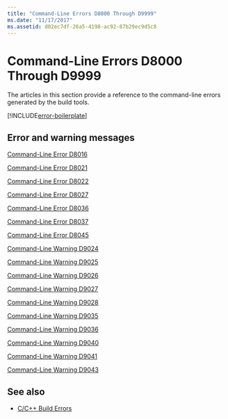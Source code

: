 ```yaml
---
title: "Command-Line Errors D8000 Through D9999"
ms.date: "11/17/2017"
ms.assetid: d02ec7df-26a5-4198-ac92-87b29ec9d5c8
---
```

# Command-Line Errors D8000 Through D9999

The articles in this section provide a reference to the command-line errors generated by the build tools.

[!INCLUDE[error-boilerplate](../../error-messages/includes/error-boilerplate.md)]

## Error and warning messages

[Command-Line Error D8016](../../error-messages/tool-errors/command-line-error-d8016.md)

[Command-Line Error D8021](../../error-messages/tool-errors/command-line-error-d8021.md)

[Command-Line Error D8022](../../error-messages/tool-errors/command-line-error-d8022.md)

[Command-Line Error D8027](../../error-messages/tool-errors/command-line-error-d8027.md)

[Command-Line Error D8036](../../error-messages/tool-errors/command-line-error-d8036.md)

[Command-Line Error D8037](../../error-messages/tool-errors/command-line-error-d8037.md)

[Command-Line Error D8045](../../error-messages/tool-errors/command-line-error-d8045.md)

[Command-Line Warning D9024](../../error-messages/tool-errors/command-line-warning-d9024.md)

[Command-Line Warning D9025](../../error-messages/tool-errors/command-line-warning-d9025.md)

[Command-Line Warning D9026](../../error-messages/tool-errors/command-line-warning-d9026.md)

[Command-Line Warning D9027](../../error-messages/tool-errors/command-line-warning-d9027.md)

[Command-Line Warning D9028](../../error-messages/tool-errors/command-line-warning-d9028.md)

[Command-Line Warning D9035](../../error-messages/tool-errors/command-line-warning-d9035.md)

[Command-Line Warning D9036](../../error-messages/tool-errors/command-line-warning-d9036.md)

[Command-Line Warning D9040](../../error-messages/tool-errors/command-line-warning-d9040.md)

[Command-Line Warning D9041](../../error-messages/tool-errors/command-line-warning-d9041.md)

[Command-Line Warning D9043](../../error-messages/tool-errors/command-line-warning-d9043.md)

## See also

- [C/C++ Build Errors](../../error-messages/compiler-errors-1/c-cpp-build-errors.md)
